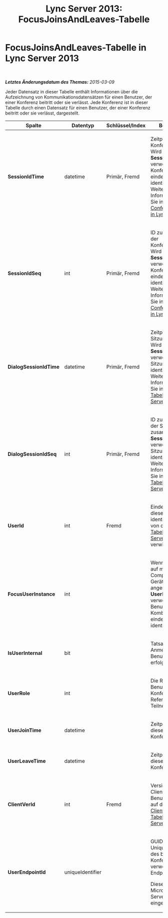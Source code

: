 ﻿---
title: 'Lync Server 2013: FocusJoinsAndLeaves-Tabelle'
TOCTitle: FocusJoinsAndLeaves-Tabelle
ms:assetid: e6f0212c-67e9-4061-8720-d0296e855991
ms:mtpsurl: https://technet.microsoft.com/de-de/library/Gg399026(v=OCS.15)
ms:contentKeyID: 49295732
ms.date: 05/19/2016
mtps_version: v=OCS.15
ms.translationtype: HT
---

# FocusJoinsAndLeaves-Tabelle in Lync Server 2013

 

_**Letztes Änderungsdatum des Themas:** 2015-03-09_

Jeder Datensatz in dieser Tabelle enthält Informationen über die Aufzeichnung von Kommunikationsdatensätzen für einen Benutzer, der einer Konferenz beitritt oder sie verlässt. Jede Konferenz ist in dieser Tabelle durch einen Datensatz für einen Benutzer, der einer Konferenz beitritt oder sie verlässt, dargestellt.


<table>
<colgroup>
<col style="width: 25%" />
<col style="width: 25%" />
<col style="width: 25%" />
<col style="width: 25%" />
</colgroup>
<thead>
<tr class="header">
<th>Spalte</th>
<th>Datentyp</th>
<th>Schlüssel/Index</th>
<th>Beschreibung</th>
</tr>
</thead>
<tbody>
<tr class="odd">
<td><p><strong>SessionIdTime</strong></p></td>
<td><p>datetime</p></td>
<td><p>Primär, Fremd</p></td>
<td><p>Zeitpunkt der Konferenzinstanz. Wird zusammen mit <strong>SessionIdSeq</strong> verwendet, um eine Konferenzinstanz eindeutig zu identifizieren. Weitere Informationen finden Sie in der <a href="lync-server-2013-conferences-table.md">Conferences-Tabelle in Lync Server 2013</a>.</p></td>
</tr>
<tr class="even">
<td><p><strong>SessionIdSeq</strong></p></td>
<td><p>int</p></td>
<td><p>Primär, Fremd</p></td>
<td><p>ID zur Identifikation der Konferenzinstanz. Wird zusammen mit <strong>SessionIdTime</strong> verwendet, um eine Konferenzinstanz eindeutig zu identifizieren. Weitere Informationen finden Sie in der <a href="lync-server-2013-conferences-table.md">Conferences-Tabelle in Lync Server 2013</a>.</p></td>
</tr>
<tr class="odd">
<td><p><strong>DialogSessionIdTime</strong></p></td>
<td><p>datetime</p></td>
<td><p>Primär, Fremd</p></td>
<td><p>Zeitpunkt der Sitzungsanforderung. Wird zusammen mit <strong>SessionIdSeq</strong> verwendet, um eine Sitzung eindeutig zu identifizieren. Weitere Informationen finden Sie in der <a href="lync-server-2013-dialogs-table.md">Dialogs-Tabelle in Lync Server 2013</a>.</p></td>
</tr>
<tr class="even">
<td><p><strong>DialogSessionIdSeq</strong></p></td>
<td><p>int</p></td>
<td><p>Primär, Fremd</p></td>
<td><p>ID zur Identifikation der Sitzung. Wird zusammen mit <strong>SessionIdTime</strong> verwendet, um eine Sitzung eindeutig zu identifizieren. Weitere Informationen finden Sie in der <a href="lync-server-2013-dialogs-table.md">Dialogs-Tabelle in Lync Server 2013</a>.</p></td>
</tr>
<tr class="odd">
<td><p><strong>UserId</strong></p></td>
<td><p>int</p></td>
<td><p>Fremd</p></td>
<td><p>Eindeutige Zahl, die diesen Benutzer identifiziert, auf die von der <a href="lync-server-2013-users-table.md">Users-Tabelle in Lync Server 2013</a> verwiesen wird.</p></td>
</tr>
<tr class="even">
<td><p><strong>FocusUserInstance</strong></p></td>
<td><p>int</p></td>
<td><p></p></td>
<td><p>Wenn ein Benutzer auf mehreren Computern oder Geräten gleichzeitig angemeldet ist, wird <strong>UserInstance</strong> verwendet, um die Benutzer/Geräte-Kombination eindeutig zu identifizieren.</p></td>
</tr>
<tr class="odd">
<td><p><strong>IsUserInternal</strong></p></td>
<td><p>bit</p></td>
<td><p> </p></td>
<td><p>Tatsache, ob die Anmeldung des Benutzers intern erfolgte oder nicht.</p></td>
</tr>
<tr class="even">
<td><p><strong>UserRole</strong></p></td>
<td><p>int</p></td>
<td><p> </p></td>
<td><p>Die Rolle des Benutzers bei der Konferenz, wie etwa Referent oder Teilnehmer.</p></td>
</tr>
<tr class="odd">
<td><p><strong>UserJoinTime</strong></p></td>
<td><p>datetime</p></td>
<td><p> </p></td>
<td><p>Zeitpunkt, zu dem dieser Benutzer der Konferenz beitritt.</p></td>
</tr>
<tr class="even">
<td><p><strong>UserLeaveTime</strong></p></td>
<td><p>datetime</p></td>
<td><p> </p></td>
<td><p>Zeitpunkt, zu dem dieser Benutzer die Konferenz verlässt.</p></td>
</tr>
<tr class="odd">
<td><p><strong>ClientVerId</strong></p></td>
<td><p>int</p></td>
<td><p>Fremd</p></td>
<td><p>Version der Clientsoftware des Benutzers; Verweis auf die <a href="lync-server-2013-clientversions-table.md">ClientVersions-Tabelle in Lync Server 2013</a>.</p></td>
</tr>
<tr class="even">
<td><p><strong>UserEndpointId</strong></p></td>
<td><p>uniqueIdentifier</p></td>
<td><p></p></td>
<td><p>GUID (Globally Unique Identifier) des bei der Konferenz verwendeten Endpunkts.</p>
<p>Dieses Feld wurde in Microsoft Lync Server 2013 eingeführt.</p></td>
</tr>
</tbody>
</table>

